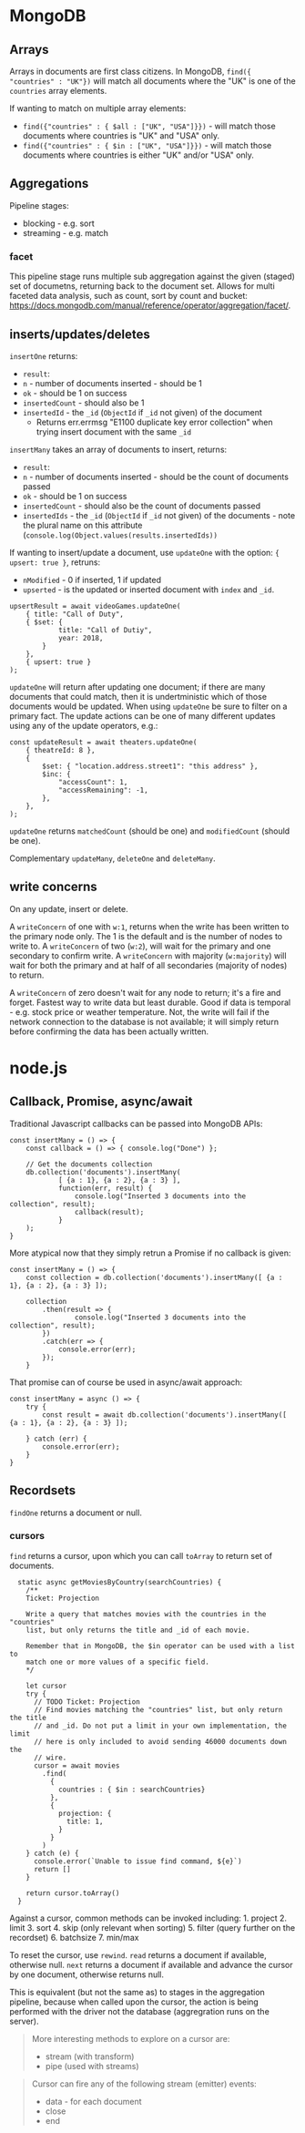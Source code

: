 <!-- TITLE: MongoDB Uni M220 -->
<!-- SUBTITLE: M220JS - BUilding a node.js mflix application with MongoDB -->

# MongoDB
## Arrays
Arrays in documents are first class citizens. In MongoDB, `find({ "countries" : "UK"})` will match all documents where the "UK" is one of the `countries` array elements.

If wanting to match on multiple array elements:
* `find({"countries" : { $all : ["UK", "USA"]}})` - will match those documents where countries is "UK" and "USA" only.
* `find({"countries" : { $in : ["UK", "USA"]}})` - will match those documents where countries is either "UK" and/or "USA" only.

## Aggregations
Pipeline stages:
* blocking - e.g. sort
* streaming - e.g. match


### facet
This pipeline stage runs multiple sub aggregation against the given (staged) set of documetns, returning back to the document set. Allows for multi faceted data analysis, such as count, sort by count and bucket: https://docs.mongodb.com/manual/reference/operator/aggregation/facet/.

## inserts/updates/deletes
`insertOne` returns:
* `result`:
 * `n` - number of documents inserted - should be 1
 * `ok` - should be 1 on success
* `insertedCount` - should also be 1
* `insertedId` - the `_id` (`ObjectId` if `_id` not given) of the document
	* Returns err.errmsg "E1100 duplicate key error collection" when trying insert document with the same `_id`

`insertMany` takes an array of documents to insert, returns:
* `result`:
 * `n` - number of documents inserted - should be the count of documents passed
 * `ok` - should be 1 on success
* `insertedCount` - should also be the count of documents passed
* `insertedIds` - the `_id` (`ObjectId` if `_id` not given) of the documents - note the plural name on this attribute (`console.log(Object.values(results.insertedIds))`

If wanting to insert/update a document, use `updateOne` with the option: `{ upsert: true }`, retruns:
* `nModified` - 0 if inserted, 1 if updated
* `upserted` - is the updated or inserted document with `index` and `_id`.

```
upsertResult = await videoGames.updateOne(
	{ title: "Call of Duty",
	{ $set: {
			title: "Call of Dutiy",
			year: 2018,
		}
	},
	{ upsert: true }
);
```

`updateOne` will return after updating one document; if there are many documents that could match, then it is undertministic which of those documents would be updated. When using `updateOne` be sure to filter on a primary fact. The update actions can be one of many different updates using any of the update operators, e.g.:

```
const updateResult = await theaters.updateOne(
	{ theatreId: 8 },
	{
		$set: { "location.address.street1": "this address" },
		$inc: {
			"accessCount": 1,
			"accessRemaining": -1,
		},
	},
);
```

`updateOne` returns `matchedCount` (should be one) and `modifiedCount` (should be one).

Complementary `updateMany`, `deleteOne` and `deleteMany`.

## write concerns
On any update, insert or delete.

A `writeConcern` of one with `w:1`, returns when the write has been written to the primary node only. The 1 is the default and is the number of nodes to write to. A `writeConcern` of  two (`w:2`), will wait for the primary and one secondary to confirm write. A `writeConcern` with majority (`w:majority`) will wait for both the primary and at half of all secondaries (majority of nodes) to return. 

A `writeConcern` of zero doesn't wait for any node to return; it's a fire and forget. Fastest way to write data but least durable. Good if data is temporal - e.g. stock price or weather temperature. Not, the write will fail if the network connection to the database is not available; it will simply return before confirming the data has been actually written.

# node.js
## Callback, Promise, async/await
Traditional Javascript callbacks can be passed into MongoDB APIs:
```
const insertMany = () => {
	const callback = () => { console.log("Done") };
	
	// Get the documents collection
	db.collection('documents').insertMany(
			[ {a : 1}, {a : 2}, {a : 3} ],
			function(err, result) {
				console.log("Inserted 3 documents into the collection", result);
				callback(result);
			}
	);
}
```

More atypical now that they simply retrun a Promise if no callback is given:
```
const insertMany = () => {
	const collection = db.collection('documents').insertMany([ {a : 1}, {a : 2}, {a : 3} ]);

	collection
		.then(result => {
				console.log("Inserted 3 documents into the collection", result);
		})
		.catch(err => {
			console.error(err);
		});
	}
```

That promise can of course be used in async/await approach:
```
const insertMany = async () => {
	try {
		const result = await db.collection('documents').insertMany([ {a : 1}, {a : 2}, {a : 3} ]);
	
	} catch (err) {
		console.error(err);
	}
}
```

## Recordsets
`findOne` returns a document or null.

### cursors
`find` returns a cursor, upon which you can call `toArray` to return set of documents.


```
  static async getMoviesByCountry(searchCountries) {
    /**
    Ticket: Projection

    Write a query that matches movies with the countries in the "countries"
    list, but only returns the title and _id of each movie.

    Remember that in MongoDB, the $in operator can be used with a list to
    match one or more values of a specific field.
    */

    let cursor
    try {
      // TODO Ticket: Projection
      // Find movies matching the "countries" list, but only return the title
      // and _id. Do not put a limit in your own implementation, the limit
      // here is only included to avoid sending 46000 documents down the
      // wire.
      cursor = await movies
        .find(
          {
            countries : { $in : searchCountries}
          },
          {
            projection: {
              title: 1,
            }
          }
        )
    } catch (e) {
      console.error(`Unable to issue find command, ${e}`)
      return []
    }

    return cursor.toArray()
  }
```

Against a cursor, common methods can be invoked including:
	1. project
	2. limit
	3. sort
	4. skip (only relevant when sorting)
	5. filter (query further on the recordset)
	6. batchsize
	7. min/max

To reset the cursor, use `rewind`. `read` returns a document if available, otherwise null. `next` returns a document if available and advance the cursor by one document, otherwise returns null.

This is equivalent (but not the same as) to stages in the aggregation pipeline, because when called upon the cursor, the action is being performed with the driver not the database (aggregration runs on the server).
	
> More interesting methods to explore on a cursor are:
> * stream (with transform)
> * pipe (used with streams)

> Cursor can fire any of the following stream (emitter) events:
> * data - for each document
> * close
> * end
